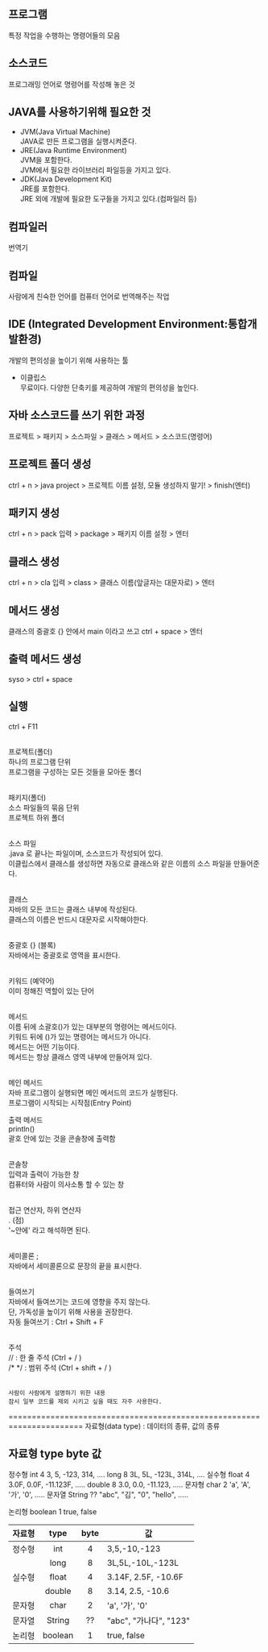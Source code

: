 ## 프로그램
특정 작업을 수행하는 명령어들의 모음

## 소스코드
프로그래밍 언어로 명령어를 작성해 놓은 것

## JAVA를 사용하기위해 필요한 것
- JVM(Java Virtual Machine) <br>
	JAVA로 만든 프로그램을 실행시켜준다.
- JRE(Java Runtime Environment) <br>
	JVM을 포함한다. <br>
	JVM에서 필요한 라이브러리 파일등을 가지고 있다.	
- JDK(Java Development Kit) <br>
	JRE를 포함한다. <br>
	JRE 외에 개발에 필요한 도구들을 가지고 있다.(컴파일러 등)

## 컴파일러
번역기

## 컴파일
사람에게 친숙한 언어를 컴퓨터 언어로 번역해주는 작업

## IDE (Integrated Development Environment:통합개발환경)
개발의 편의성을 높이기 위해 사용하는 툴
- 이클립스 <br>
무료이다. 다양한 단축키를 제공하여 개발의 편의성을 높인다.

## 자바 소스코드를 쓰기 위한 과정
프로젝트 > 패키지 > 소스파일 > 클래스 > 메서드 > 소스코드(명령어)


## 프로젝트 폴더 생성
ctrl + n > java project > 프로젝트 이름 설정, 모듈 생성하지 말기! > finish(엔터)

## 패키지 생성
ctrl + n > pack 입력 > package > 패키지 이름 설정 > 엔터

## 클래스 생성
ctrl + n > cla 입력 > class > 클래스 이름(앞글자는 대문자로) > 엔터

## 메서드 생성
클래스의 중괄호 {} 안에서 main 이라고 쓰고 ctrl + space > 엔터

## 출력 메서드 생성
syso > ctrl + space

## 실행
ctrl + F11 <br><br>

프로젝트(폴더)<br>
	하나의 프로그램 단위<br>
	프로그램을 구성하는 모든 것들을 모아둔 폴더<br><br>

패키지(폴더)<br>
	소스 파일들의 묶음 단위<br>
	프로젝트 하위 폴더<br><br>

소스 파일<br>
	.java 로 끝나는 파일이며, 소스코드가 작성되어 있다.<br>
	이클립스에서 클래스를 생성하면 자동으로 클래스와 같은 이름의 소스 파일을 만들어준다.<br><br>

클래스<br>
	자바의 모든 코드는 클래스 내부에 작성된다.<br>
	클래스의 이름은 반드시 대문자로 시작해야한다.<br><br>

중괄호 {} (블록)<br>
	자바에서는 중괄호로 영역을 표시한다.<br><br>

키워드 (예약어)<br>
	이미 정해진 역할이 있는 단어<br><br>

메서드<br>
	이름 뒤에 소괄호()가 있는 대부분의 명령어는 메서드이다.<br>
	키워드 뒤에 ()가 있는 명령어는 메서드가 아니다.<br>
	메서드는 어떤 기능이다.<br>
	메서드는 항상 클래스 영역 내부에 만들어져 있다.<br><br>

메인 메서드<br>
	자바 프로그램이 실행되면 메인 메서드의 코드가 실행된다.<br>
	프로그램이 시작되는 시작점(Entry Point)<br>

출력 메서드<br>
	println()<br>
	괄호 안에 있는 것을 콘솔창에 출력함<br><br>

콘솔창<br>
	입력과 출력이 가능한 창<br>
	컴퓨터와 사람이 의사소통 할 수 있는 창<br><br>

접근 연산자, 하위 연산자<br>
	. (점)<br>
	'~안에' 라고 해석하면 된다.<br><br>

세미콜론 ;<br>
	자바에서 세미콜론으로 문장의 끝을 표시한다.<br><br>

들여쓰기<br>
	자바에서 들여쓰기는 코드에 영향을 주지 않는다.<br>
	단, 가독성을 높이기 위해 사용을 권장한다.<br>
	자동 들여쓰기 : Ctrl + Shift + F<br><br>

주석<br>
	// : 한 줄 주석 (Ctrl + / )<br>
	/* */ : 범위 주석 (Ctrl + shift + / )<br><br>

	사람이 사람에게 설명하기 위한 내용
	잠시 일부 코드를 제외 시키고 싶을 때도 자주 사용한다.	

======================================================================
자료형(data type) : 데이터의 종류, 값의 종류

자료형	type	byte	값
--------------------------------------
정수형	int	4	3, 5, -123, 314, ....
	long	8	3L, 5L, -123L, 314L, ....
실수형	float	4	3.0F, 0.0F, -11.123F, .....
	double	8	3.0, 0.0, -11.123, .....
문자형	char	2	'a', 'A', '가', '0', .....
문자열	String	??	"abc", "김", "0", "hello", .....

논리형	boolean 1	true, false

|자료형|type|byte|값|
|----|:---:|:---:|----|
|정수형|int|4|3,5,-10,-123|
||long|8|3L,5L,-10L,-123L|
|실수형|float|4|3.14F, 2.5F, -10.6F|
||double|8|3.14, 2.5, -10.6|
|문자형|char|2|'a', '가', '0'|
|문자열|String|??|"abc", "가나다", "123"|
|논리형|boolean|1|true, false|

